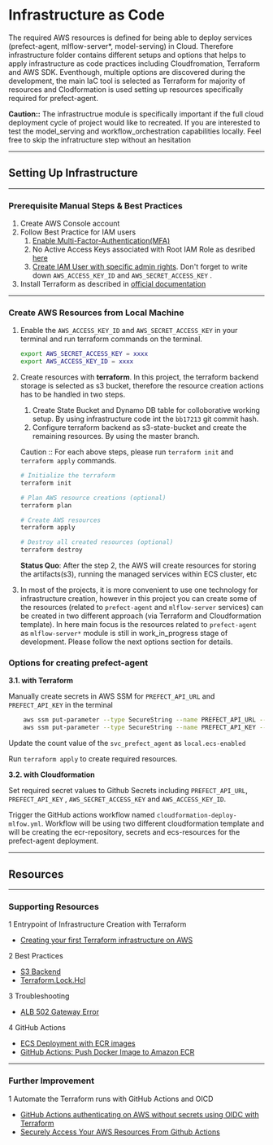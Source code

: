 # Infrastructure as Code

The required AWS resources is defined for being able to deploy services (prefect-agent, mlflow-server*, model-serving) in Cloud.
Therefore infrastructure folder contains different setups and options that helps to apply infrastructure as code practices including Cloudfromation, Terraform and AWS SDK. Eventhough, multiple options are discovered during the development, the main IaC tool is selected as Terraform for majority of resources and Clodformation is used setting up resources specifically required for prefect-agent. 

**Caution::** The infrastructrue module is specifically important if the full cloud deployment cycle of project would like to recreated. If you are interested to test the model_serving and workflow_orchestration capabilities locally. Feel free to skip the infratructure step without an hesitation

----
## Setting Up Infrastructure
---
### Prerequisite Manual Steps & Best Practices

1. Create AWS Console account 
2. Follow Best Practice for IAM users
   1. [Enable Multi-Factor-Authentication(MFA)](https://docs.aws.amazon.com/accounts/latest/reference/root-user-mfa.html)
   2. No Active Access Keys associated with Root IAM Role as desribed [here](https://docs.aws.amazon.com/accounts/latest/reference/best-practices-root-user.html)
   3. [Create IAM User with specific admin rights](https://docs.aws.amazon.com/IAM/latest/UserGuide/getting-started_create-admin-group.html). Don't forget to write down `AWS_ACCESS_KEY_ID` and `AWS_SECRET_ACCESS_KEY` .
3. Install Terraform as described in [official documentation](https://learn.hashicorp.com/tutorials/terraform/install-cli)

---
### Create AWS Resources from Local Machine

1. Enable the `AWS_ACCESS_KEY_ID` and `AWS_SECRET_ACCESS_KEY` in your terminal and run terraform commands on the terminal. 

    ```bash
    export AWS_SECRET_ACCESS_KEY = xxxx
    export AWS_ACCESS_KEY_ID = xxxx
    ```

2. Create resources with **terraform**. In this project, the terraform backend storage is selected as s3 bucket, therefore the resource creation actions has to be handled in two steps.
   1. Create State Bucket and Dynamo DB table for colloborative working setup. By using infrastructure code int the `bb17213` git commit hash.
   2. Configure terraform backend as s3-state-bucket and create the remaining resources. By using the master branch.

    Caution :: For each above steps, please run `terraform init` and `terraform apply` commands. 

    ```bash
    # Initialize the terraform 
    terraform init
    ```
    
    ```bash
    # Plan AWS resource creations (optional)
    terraform plan

    # Create AWS resources
    terraform apply
    ```
    
    ```bash
    # Destroy all created resources (optional)
    terraform destroy
    ```
    **Status Quo**: After the step 2, the AWS will create resources for storing the artifacts(s3), running the managed services within ECS cluster, etc

3. In most of the projects, it is more convenient to use one technology for infrastructure creation, however in this project you can create some of the resources (related to `prefect-agent` and `mlflow-server` services) can be created in two different approach (via Terraform and Cloudformation template). In here main focus is the resources related to `prefect-agent`  as `mlflow-server*` module is still in work_in_progress stage of development.
Please follow the next options section for details.

### Options for creating **prefect-agent** 

**3.1. with Terraform**
 
Manually create secrets in AWS SSM for `PREFECT_API_URL` and `PREFECT_API_KEY` in the terminal
```bash
    aws ssm put-parameter --type SecureString --name PREFECT_API_URL --value ${{ secrets.PREFECT_API_URL}} --overwrite
    aws ssm put-parameter --type SecureString --name PREFECT_API_KEY --value ${{ secrets.PREFECT_API_KEY}} --overwrite
```

Update the count value of the `svc_prefect_agent` as `local.ecs-enabled`

Run `terraform apply` to create required resources.

**3.2. with Cloudformation**

Set required secret values to Github Secrets including `PREFECT_API_URL`, `PREFECT_API_KEY` , `AWS_SECRET_ACCESS_KEY` and `AWS_ACCESS_KEY_ID`.

Trigger the GitHub actions workflow named `cloudformation-deploy-mlfow.yml`. Workflow will be using two different cloudformation template and will be creating  the ecr-repository, secrets and ecs-resources for the prefect-agent deployment.

----

## Resources
---
### Supporting Resources

1 Entrypoint of Infrastructure Creation with Terraform
- [Creating your first Terraform infrastructure on AWS](https://medium.com/slalom-technology/creating-your-first-terraform-infrastructure-on-aws-ad986f952951)

2 Best Practices
- [S3 Backend](https://technology.doximity.com/articles/terraform-s3-backend-best-practices)
- [Terraform.Lock.Hcl](https://stackoverflow.com/questions/67963719/should-terraform-lock-hcl-be-included-in-the-gitignore-file)
  
3 Troubleshooting
- [ALB 502 Gateway Error](https://aws.amazon.com/premiumsupport/knowledge-center/elb-alb-troubleshoot-502-errors/)

4 GitHub Actions
- [ECS Deployment with ECR images](https://docs.github.com/en/actions/deployment/deploying-to-your-cloud-provider/deploying-to-amazon-elastic-container-service)
- [GitHub Actions: Push Docker Image to Amazon ECR](https://medium.com/@knoldus/github-actions-push-docker-image-to-amazon-ecr-32ce514c018c)

---
### Further Improvement  

1 Automate the Terraform runs with GitHub Actions and OICD 
  - [GitHub Actions authenticating on AWS without secrets using OIDC with Terraform](https://benoitboure.com/securely-access-your-aws-resources-from-github-actions)
  - [Securely Access Your AWS Resources From Github Actions](https://benoitboure.com/securely-access-your-aws-resources-from-github-actions)


